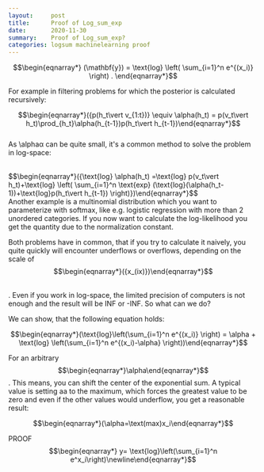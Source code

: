 ```yaml
---
layout:     post
title:      Proof of Log_sum_exp
date:       2020-11-30
summary:    Proof of Log_sum_exp?
categories: logsum machinelearning proof
---
```




$$\begin{eqnarray*} (\mathbf{y}) = \text{log} \left( \sum_{i=1}^n e^{(x_i)} \right) . \end{eqnarray*}$$

For example in filtering problems for which the posterior is calculated recursively:


      
$$\begin{eqnarray*}({p(h_t\vert v_{1:t})} \equiv \alpha(h_t) = p(v_t\vert h_t)\prod_{h_t}\alpha(h_{t-1})p(h_t\vert h_{t-1})\end{eqnarray*}$$
<br>
As \alphaα can be quite small, it's a common method to solve the problem in log-space:



<br>
$$\begin{eqnarray*}({\text{log} \alpha(h_t) =\text{log} p(v_t\vert h_t)+\text{log} \left( \sum_{i=1}^n \text{exp} (\text{log}(\alpha(h_t-1))+\text{log}p(h_t\vert h_{t-1}) \right)})\end{eqnarray*}$$

<br>
Another example is a multinomial distribution which you want to parameterize with softmax, like e.g. logistic regression with more than 2 unordered categories. If you now want to calculate the log-likelihood you get the quantity due to the normalization constant.

Both problems have in common, that if you try to calculate it naively, you quite quickly will encounter underflows or overflows, depending on the scale of $$\begin{eqnarray*}({x_(ix)})\end{eqnarray*}$$

​	
 . Even if you work in log-space, the limited precision of computers is not enough and the result will be INF or -INF. So what can we do?

We can show, that the following equation holds:

$$\begin{eqnarray*}(\text{log}\left(\sum_{i=1}^n e^{(x_i)} \right) = \alpha + \text{log} \left(\sum_{i=1}^n e^{(x_i)-\alpha} \right))\end{eqnarray*}$$


For an arbitrary $$\begin{eqnarray*}\alpha\end{eqnarray*}$$. This means, you can shift the center of the exponential sum. A typical value is setting aa to the maximum, which forces the greatest value to be zero and even if the other values would underflow, you get a reasonable result:

$$\begin{eqnarray*}(\alpha=\text(max)x_i\end{eqnarray*}$$


PROOF
$$\begin{eqnarray*}
y= \text{log}\left(\sum_{i=1}^n e^x_i\right)\newline\end{eqnarray*}$$
